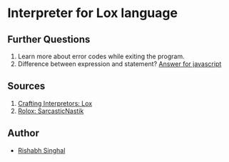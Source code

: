 # Interpreter for Lox language

## Further Questions

1. Learn more about error codes while exiting the program.
2. Difference between expression and statement?
[Answer for javascript](https://2ality.com/2012/09/expressions-vs-statements.html#:~:text=Roughly%2C%20a%20statement%20performs%20an%20action.&text=Such%20a%20statement%20is%20called,the%20argument%20of%20a%20function.)

## Sources

1. [Crafting Interpretors: Lox](https://craftinginterpreters.com/)
2. [Rolox: SarcasticNastik](https://github.com/SarcasticNastik/rolox)

## Author

- [Rishabh Singhal](https://rish-singhal.github.io)


